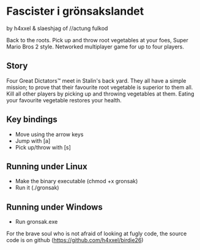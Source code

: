# Fascister i grönsakslandet
by h4xxel & slaeshjag of //actung fulkod

Back to the roots. Pick up and throw root vegetables at your foes, Super Mario
Bros 2 style. Networked multiplayer game for up to four players.

## Story
Four Great Dictators™ meet in Stalin's back yard. They all have a simple
mission; to prove that their favourite root vegetable is superior to them all.
Kill all other players by picking up and throwing vegetables at them.
Eating your favourite vegetable restores your health.

## Key bindings

 * Move using the arrow keys
 * Jump with [a]
 * Pick up/throw with [s]

## Running under Linux
 * Make the binary executable (chmod +x gronsak)
 * Run it (./gronsak)

## Running under Windows
 * Run gronsak.exe

For the brave soul who is not afraid of looking at fugly code, the source code
is on github (https://github.com/h4xxel/birdie26)
